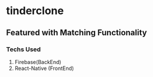 # tinderclone
## Featured with Matching Functionality
### Techs Used
  1. Firebase(BackEnd)
  2. React-Native (FrontEnd)
